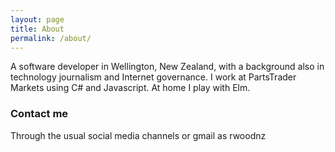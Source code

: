 ```yaml
---
layout: page
title: About
permalink: /about/
---
```


A software developer in Wellington, New Zealand, with a background also in technology journalism and Internet governance.
I work at PartsTrader Markets using C# and Javascript.
At home I play with Elm.

### Contact me
Through the usual social media channels or gmail as rwoodnz
